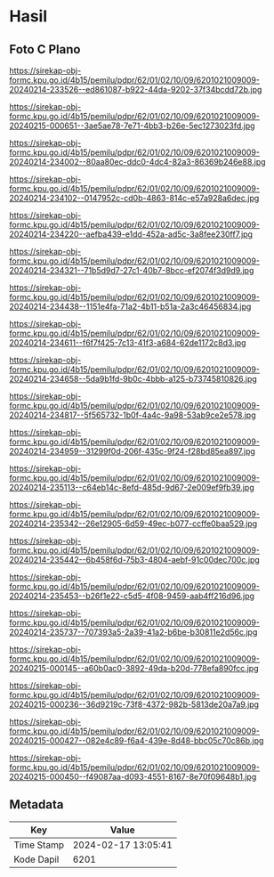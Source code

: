 # Hasil

## Foto C Plano

https://sirekap-obj-formc.kpu.go.id/4b15/pemilu/pdpr/62/01/02/10/09/6201021009009-20240214-233526--ed861087-b922-44da-9202-37f34bcdd72b.jpg

https://sirekap-obj-formc.kpu.go.id/4b15/pemilu/pdpr/62/01/02/10/09/6201021009009-20240215-000651--3ae5ae78-7e71-4bb3-b26e-5ec1273023fd.jpg

https://sirekap-obj-formc.kpu.go.id/4b15/pemilu/pdpr/62/01/02/10/09/6201021009009-20240214-234002--80aa80ec-ddc0-4dc4-82a3-86369b246e88.jpg

https://sirekap-obj-formc.kpu.go.id/4b15/pemilu/pdpr/62/01/02/10/09/6201021009009-20240214-234102--0147952c-cd0b-4863-814c-e57a928a6dec.jpg

https://sirekap-obj-formc.kpu.go.id/4b15/pemilu/pdpr/62/01/02/10/09/6201021009009-20240214-234220--aefba439-e1dd-452a-ad5c-3a8fee230ff7.jpg

https://sirekap-obj-formc.kpu.go.id/4b15/pemilu/pdpr/62/01/02/10/09/6201021009009-20240214-234321--71b5d9d7-27c1-40b7-8bcc-ef2074f3d9d9.jpg

https://sirekap-obj-formc.kpu.go.id/4b15/pemilu/pdpr/62/01/02/10/09/6201021009009-20240214-234438--1151e4fa-71a2-4b11-b51a-2a3c46456834.jpg

https://sirekap-obj-formc.kpu.go.id/4b15/pemilu/pdpr/62/01/02/10/09/6201021009009-20240214-234611--f6f7f425-7c13-41f3-a684-62de1172c8d3.jpg

https://sirekap-obj-formc.kpu.go.id/4b15/pemilu/pdpr/62/01/02/10/09/6201021009009-20240214-234658--5da9b1fd-9b0c-4bbb-a125-b73745810826.jpg

https://sirekap-obj-formc.kpu.go.id/4b15/pemilu/pdpr/62/01/02/10/09/6201021009009-20240214-234817--5f565732-1b0f-4a4c-9a98-53ab9ce2e578.jpg

https://sirekap-obj-formc.kpu.go.id/4b15/pemilu/pdpr/62/01/02/10/09/6201021009009-20240214-234959--31299f0d-206f-435c-9f24-f28bd85ea897.jpg

https://sirekap-obj-formc.kpu.go.id/4b15/pemilu/pdpr/62/01/02/10/09/6201021009009-20240214-235113--c64eb14c-8efd-485d-9d67-2e009ef9fb39.jpg

https://sirekap-obj-formc.kpu.go.id/4b15/pemilu/pdpr/62/01/02/10/09/6201021009009-20240214-235342--26e12905-6d59-49ec-b077-ccffe0baa529.jpg

https://sirekap-obj-formc.kpu.go.id/4b15/pemilu/pdpr/62/01/02/10/09/6201021009009-20240214-235442--6b458f6d-75b3-4804-aebf-91c00dec700c.jpg

https://sirekap-obj-formc.kpu.go.id/4b15/pemilu/pdpr/62/01/02/10/09/6201021009009-20240214-235453--b26f1e22-c5d5-4f08-9459-aab4ff216d96.jpg

https://sirekap-obj-formc.kpu.go.id/4b15/pemilu/pdpr/62/01/02/10/09/6201021009009-20240214-235737--707393a5-2a39-41a2-b6be-b30811e2d56c.jpg

https://sirekap-obj-formc.kpu.go.id/4b15/pemilu/pdpr/62/01/02/10/09/6201021009009-20240215-000145--a60b0ac0-3892-49da-b20d-778efa890fcc.jpg

https://sirekap-obj-formc.kpu.go.id/4b15/pemilu/pdpr/62/01/02/10/09/6201021009009-20240215-000236--36d9219c-73f8-4372-982b-5813de20a7a9.jpg

https://sirekap-obj-formc.kpu.go.id/4b15/pemilu/pdpr/62/01/02/10/09/6201021009009-20240215-000427--082e4c89-f6a4-439e-8d48-bbc05c70c86b.jpg

https://sirekap-obj-formc.kpu.go.id/4b15/pemilu/pdpr/62/01/02/10/09/6201021009009-20240215-000450--f49087aa-d093-4551-8167-8e70f09648b1.jpg


## Metadata

| Key        | Value               |
| ---------- | ------------------- |
| Time Stamp | 2024-02-17 13:05:41 |
| Kode Dapil | 6201                |



